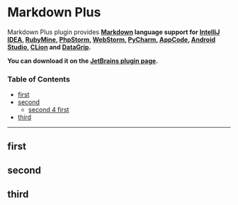 Markdown Plus
=============

Markdown Plus plugin provides **[Markdown] language support for [IntelliJ IDEA],
[RubyMine], [PhpStorm], [WebStorm], [PyCharm], [AppCode], [Android Studio], [CLion] and
[DataGrip].**

**You can download it on the [JetBrains plugin page].**


[TOC levels=2,3]: # "Table of Contents"

### Table of Contents
- [first](#first)
- [second](#seconc)
    - [second 4 first](#second-4-first)
- [third](#third)

***

## first

## second

## third

[Markdown]: http://daringfireball.net/projects/markdown
[JetBrains plugin page]: https://plugins.jetbrains.com/plugin?pr=&pluginId=7896
[IntelliJ IDEA]: http://www.jetbrains.com/idea
[RubyMine]: http://www.jetbrains.com/ruby
[PhpStorm]: http://www.jetbrains.com/phpstorm
[WebStorm]: http://www.jetbrains.com/webstorm
[PyCharm]: http://www.jetbrains.com/pycharm
[AppCode]: http://www.jetbrains.com/objc
[Android Studio]: http://developer.android.com/sdk/installing/studio.html
[CLion]: https://www.jetbrains.com/clion
[DataGrip]: https://www.jetbrains.com/datagrip